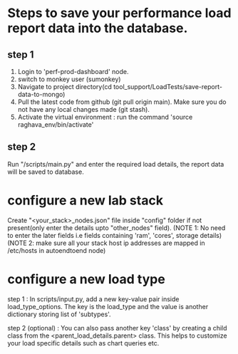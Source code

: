 # Steps to save your performance load report data into the database.

## step 1 
1. Login to 'perf-prod-dashboard' node.
2. switch to monkey user (sumonkey)
3. Navigate to project directory(cd tool_support/LoadTests/save-report-data-to-mongo)
4. Pull the latest code from github (git pull origin main). Make sure you do not have any local changes made (git stash).
5. Activate the virtual environment : run the command 'source raghava_env/bin/activate'

## step 2
Run "/scripts/main.py" and enter the required load details, the report data will be saved to database.

# configure a new lab stack

Create "<your_stack>_nodes.json" file inside "config" folder if not present(only enter the details upto "other_nodes" field).
(NOTE 1: No need to enter the later fields i.e fields containing 'ram', 'cores', storage details)
(NOTE 2: make sure all your stack host ip addresses are mapped in /etc/hosts in autoendtoend node)


# configure a new load type

step 1 : In scripts/input.py, add a new key-value pair inside load_type_options. The key is the load_type and the value is another dictionary storing list of 'subtypes'.

step 2 (optional) : You can also pass another key 'class' by creating a child class from the <parent_load_details.parent> class. This helps to customize your load specific details such as chart queries etc.